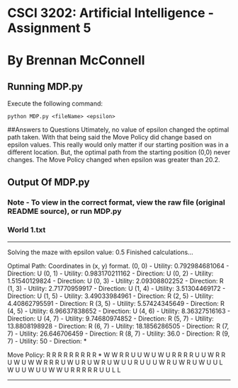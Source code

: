 # CSCI 3202: Artificial Intelligence - Assignment 5
# By Brennan McConnell
## Running MDP.py
Execute the following command:
```
python MDP.py <fileName> <epsilon>
```

##Answers to Questions
Utimately, no value of epsilon changed the optimal path taken. With that being said
the Move Policy did change based on epsilon values. This really would only matter
if our starting position was in a different location. But, the optimal path from
the starting position (0,0) never changes. The Move Policy changed when epsilon 
was greater than 20.2.

## Output Of MDP.py
### Note - To view in the correct format, view the raw file (original README source), or run MDP.py

### World 1.txt
-----------------------------------


Solving the maze with epsilon value: 0.5
Finished calculations...


Optimal Path:
Coordinates in (x, y) format.
(0, 0) - Utility: 0.792984681064 - Direction: U
(0, 1) - Utility: 0.983170211162 - Direction: U
(0, 2) - Utility: 1.51540129824 - Direction: U
(0, 3) - Utility: 2.09308802252 - Direction: R
(1, 3) - Utility: 2.71770959917 - Direction: U
(1, 4) - Utility: 3.51304469172 - Direction: U
(1, 5) - Utility: 3.49033984961 - Direction: R
(2, 5) - Utility: 4.40862795591 - Direction: R
(3, 5) - Utility: 5.57424345649 - Direction: R
(4, 5) - Utility: 6.96637838652 - Direction: U
(4, 6) - Utility: 8.36327516163 - Direction: U
(4, 7) - Utility: 9.74680974852 - Direction: R
(5, 7) - Utility: 13.8808198928 - Direction: R
(6, 7) - Utility: 18.1856286505 - Direction: R
(7, 7) - Utility: 26.646706459 - Direction: R
(8, 7) - Utility: 36.0 - Direction: R
(9, 7) - Utility: 50 - Direction: *



Move Policy:
R R R R R R R R R *
W W R R U U W U W U
R R R R U U W R R U
W U W W R R R U W U
R U W R U W U U R U
U U W R U W R U W U
U L W U U W U U W W
U R R R R R U U L L

-----------------------------------
